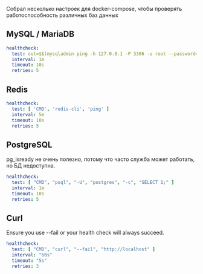 Собрал несколько настроек для docker-compose, чтобы проверять работоспособность различных баз данных

## MySQL / MariaDB
```yaml
healthcheck:
  test: out=$$(mysqladmin ping -h 127.0.0.1 -P 3306 -u root --password=$$(cat $${MARIADB_ROOT_PASSWORD_FILE}) 2>&1); echo $$out | grep 'mysqld is alive' || { echo $$out; exit 1; }
  interval: 1m
  timeout: 10s
  retries: 5
```
## Redis
```yaml
healthcheck:
  test: [ 'CMD', 'redis-cli', 'ping' ]
  interval: 5m
  timeout: 10s
  retries: 5
```
## PostgreSQL

pg_isready не очень полезно, потому что часто служба может работать, но БД недоступна.
```yaml
healthcheck:
  test: [ "CMD", "psql", "-U", "postgres", "-c", "SELECT 1;" ]
  interval: 1m
  timeout: 10s
  retries: 5
```
## Curl

Ensure you use --fail or your health check will always succeed.
```yaml
healthcheck: 
  test: [ "CMD", "curl", "--fail", "http://localhost" ]
  interval: "60s"
  timeout: "5s"
  retries: 3
```